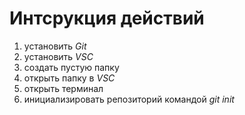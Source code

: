# Интсрукция действий

1. установить *Git*
2. установить *VSC*
3. создать пустую папку
4. открыть папку в *VSC*
5. открыть терминал
6. инициализировать репозиторий командой *git init*